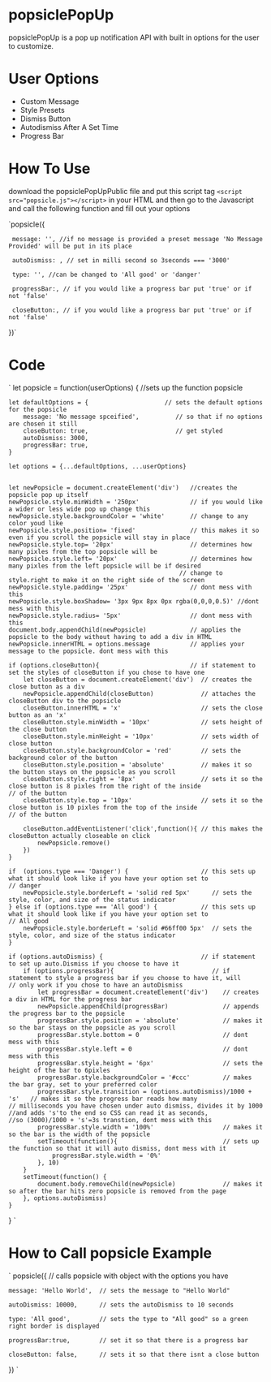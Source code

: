 # popsiclePopUp
popsiclePopUp is a pop up notification API with built in options for the user to customize. 

# User Options
 <ul>
    <li> Custom Message
    <li> Style Presets
    <li> Dismiss Button
    <li> Autodismiss After A Set Time
    <li> Progress Bar
</ul>

# How To Use
download the popsiclePopUpPublic file and put this script tag `<script src="popsicle.js"></script>` in your HTML and then go to the Javascript and call the following function and fill out your options 


`popsicle({

     message: '', //if no message is provided a preset message 'No Message Provided' will be put in its place

     autoDismiss: , // set in milli second so 3seconds === '3000' 

     type: '', //can be changed to 'All good' or 'danger' 

     progressBar:, // if you would like a progress bar put 'true' or if not 'false' 

     closeButton:, // if you would like a progress bar put 'true' or if not 'false' 

})`


# Code 

`
let popsicle = function(userOptions) {     //sets up the function popsicle

	let defaultOptions = {                     // sets the default options for the popsicle 
		message: 'No message spceified',          // so that if no options are chosen it still
		closeButton: true,                        // get styled
		autoDismiss: 3000,
		progressBar: true,
	}

	let options = {...defaultOptions, ...userOptions}
	

	let newPopsicle = document.createElement('div')   //creates the popsicle pop up itself
	newPopsicle.style.minWidth = '250px'              // if you would like a wider or less wide pop up change this
	newPopsicle.style.backgroundColor = 'white'       // change to any color youd like 
	newPopsicle.style.position= 'fixed'               // this makes it so even if you scroll the popsicle will stay in place
	newPopsicle.style.top= '20px'                     // determines how many pixles from the top popsicle will be
	newPopsicle.style.left= '20px'                    // determines how many pixles from the left popsicle will be if desired
                                                   // change to style.right to make it on the right side of the screen
	newPopsicle.style.padding= '25px'                 // dont mess with this
	newPopsicle.style.boxShadow= '3px 9px 8px 0px rgba(0,0,0,0.5)' //dont mess with this
	newPopsicle.style.radius= '5px'                   // dont mess with this
	document.body.appendChild(newPopsicle)            // applies the popsicle to the body without having to add a div in HTML
	newPopsicle.innerHTML = options.message           // applies your message to the popsicle. dont mess with this

	if (options.closeButton){                         // if statement to set the styles of closeButton if you chose to have one
		let closeButton = document.createElement('div')  // creates the close button as a div
		newPopsicle.appendChild(closeButton)             // attaches the closeButton div to the popsicle 
		closeButton.innerHTML = 'x'                      // sets the close button as an 'x'
		closeButton.style.minWidth = '10px'              // sets height of the close button
		closeButton.style.minHeight = '10px'             // sets width of close button
		closeButton.style.backgroundColor = 'red'        // sets the background color of the button
		closeButton.style.position = 'absolute'          // makes it so the button stays on the popsicle as you scroll
		closeButton.style.right = '8px'                  // sets it so the close button is 8 pixles from the right of the inside                                                        // of the button 
		closeButton.style.top = '10px'                   // sets it so the close button is 10 pixles from the top of the inside                                                        // of the button 

		closeButton.addEventListener('click',function(){ // this makes the closeButton actually closeable on click 
			newPopsicle.remove()
		})
	}
	
	if 	(options.type === 'Danger') {                    // this sets up what it should look like if you have your option set to                                                       // danger
		newPopsicle.style.borderLeft = 'solid red 5px'      // sets the style, color, and size of the status indicator 
	} else if (options.type === 'All good') {            // this sets up what it should look like if you have your option set to                                                       // All good
		newPopsicle.style.borderLeft = 'solid #66ff00 5px'  // sets the style, color, and size of the status indicator
	}

	if (options.autoDismiss) {                           // if statement to set up auto.Dismiss if you choose to have it
		if (options.progressBar){                           // if statement to style a progress bar if you choose to have it, will                                                         // only work if you chose to have an autoDismiss
			let progressBar = document.createElement('div')    // creates a div in HTML for the progress bar
			newPopsicle.appendChild(progressBar)               // appends the progress bar to the popsicle 
			progressBar.style.position = 'absolute'            // makes it so the bar stays on the popsicle as you scroll
			progressBar.style.bottom = 0                       // dont mess with this
			progressBar.style.left = 0                         // dont mess with this
			progressBar.style.height = '6px'                   // sets the height of the bar to 6pixles
			progressBar.style.backgroundColor = '#ccc'         // makes the bar gray, set to your preferred color
			progressBar.style.transition = (options.autoDismiss)/1000 + 's'   // makes it so the progress bar reads how many                                                                 // milliseconds you have chosen under auto dismiss, divides it by 1000                                                         //and adds 's'to the end so CSS can read it as seconds,                                                                       //so (3000)/1000 + 's'=3s transtion, dont mess with this
			progressBar.style.width = '100%'                   // makes it so the bar is the width of the popsicle
			setTimeout(function(){                             // sets up the function so that it will auto dismiss, dont mess with it
				progressBar.style.width = '0%'
			}, 10)
		}
		setTimeout(function() {
			document.body.removeChild(newPopsicle)             // makes it so after the bar hits zero popsicle is removed from the page
		}, options.autoDismiss)
	}
}
`
# How to Call popsicle Example
`
popsicle({                // calls popsicle with object with the options you have 

	message: 'Hello World',  // sets the message to "Hello World"

	autoDismiss: 10000,      // sets the autoDismiss to 10 seconds
	
	type: 'All good',        // sets the type to "All good" so a green right border is displayed
	
	progressBar:true,        // set it so that there is a progress bar
	
	closeButton: false,      // sets it so that there isnt a close button
})
`

